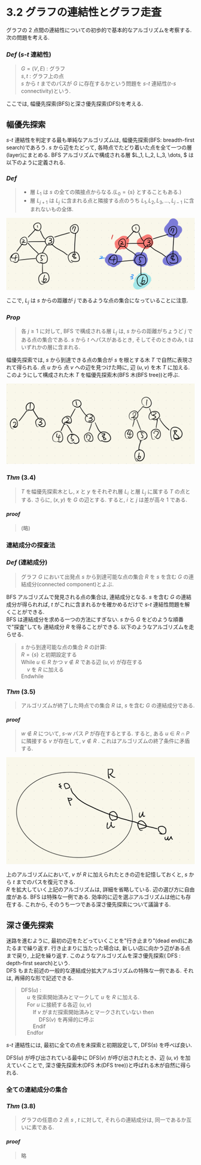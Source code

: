 # 3.2 グラフの連結性とグラフ走査

グラフの 2 点間の連結性についての初歩的で基本的なアルゴリズムを考察する. 次の問題を考える.

### _Def_ ($s \text{-} t$ 連結性)

> $G = (V, E)$ : グラフ  
> $s, t$ : グラフ上の点  
> $s$ から $t$ までのパスが $G$ に存在するかという問題を $s\textrm{-}t$ 連結性($t\textrm{-}s$ connectivity)という.

ここでは, 幅優先探索(BFS)と深さ優先探索(DFS)を考える.

## 幅優先探索

$s\textrm{-}t$ 連結性を判定する最も単純なアルゴリズムは, 幅優先探索(BFS: breadth-first search)であろう. $s$ から辺をたどって, 各時点でたどり着いた点を全て一つの層(layer)にまとめる. BFS アルゴリズムで構成される層 $L_1, L_2, L_3, \dots, $ は以下のように定義される.

### _Def_

> - 層 $L_1$ は $s$ の全ての隣接点からなる.($L_0 = \{s\}$ とすることもある.)
> - 層 $L_{j+1}$ は $L_j$ に含まれる点と隣接する点のうち $L_1, L_2, L_3, \dots, L_{j-1}$ に含まれないもの全体.

![BFSのイメージ](img/3.2_01.jpeg)

ここで, $L_j$ は $s$ からの距離が $j$ であるような点の集合になっていることに注意.

### _Prop_

> 各 $j \ge 1$ に対して, BFS で構成される層 $L_j$ は, $s$ からの距離がちょうど $j$ である点の集合である. $s$ から $t$ へパスがあるとき, そしてそのときのみ, t はいずれかの層に含まれる.

幅優先探索では, $s$ から到達できる点の集合が $s$ を根とする木 $T$ で自然に表現されて得られる. 点 $u$ から 点 $v$ への辺を見つけた時に, 辺 $(u, v)$ を木 $T$ に加える.このようにして構成された木 $T$ を幅優先探索木(BFS 木(BFS tree))と呼ぶ.

![BFS木](img/3.2_02.jpeg)

### _Thm_ (3.4)

> $T$ を幅優先探索木とし, $x$ と $y$ をそれぞれ層 $L_i$ と層 $L_j$ に属する $T$ の点とする. さらに, $(x, y)$ を $G$ の辺とする. すると, $i$ と $j$ は差が高々 $1$ である.

#### _proof_

> (略)

### 連結成分の探査法

### _Def_ (連結成分)

> グラフ $G$ において出発点 $s$ から到達可能な点の集合 $R$ を $s$ を含む $G$ の連結成分(connected component)とよぶ.

BFS アルゴリズムで発見される点の集合は, 連結成分となる. $s$ を含む $G$ の連結成分が得られれば, $t$ がこれに含まれるかを確かめるだけで $s\textrm{-}t$ 連結性問題を解くことができる.  
BFS は連結成分を求める一つの方法にすぎない. $s$ から $G$ をどのような順番で"探査"しても 連結成分 $R$ を得ることができる. 以下のようなアルゴリズムを走らせる.

> $s$ から到達可能な点の集合 $R$ の計算:  
> $R = \{s\}$ と初期設定する  
> $\textrm{While}$ $u \in R$ かつ $v \notin R$ である辺 $(u, v)$ が存在する  
> &nbsp; &nbsp; $v$ を $R$ に加える  
> $\textrm{Endwhile}$

### _Thm_ (3.5)

> アルゴリズムが終了した時点での集合 $R$ は, $s$ を含む $G$ の連結成分である.

#### _proof_

> $w \notin R$ について, $s\textrm{-}w$ パス $P$ が存在するとする. すると, ある $u \in R \cap P$ に隣接する $v$ が存在して, $v \notin R$ . これはアルゴリズムの終了条件に矛盾する.

![証明の概要図](img/3.2_03.jpeg)

上のアルゴリズムにおいて, $v$ が $R$ に加えられたときの辺を記憶しておくと, $s$ から $t$ までのパスを復元できる.  
$R$ を拡大していく上記のアルゴリズムは, 詳細を省略している. 辺の選び方に自由度がある. BFS は特殊な一例である. 効率的に辺を選ぶアルゴリズムは他にも存在する. これから, そのうち一つである深さ優先探索について議論する.

## 深さ優先探索

迷路を進むように, 最初の辺をたどっていくことを"行き止まり"(dead end)にあたるまで繰り返す. 行き止まりに当たった場合は, 新しい店に向かう辺がある点まで戻り, 上記を繰り返す. このようなアルゴリズムを深さ優先探索( $\textrm{DFS}$ : depth-first search)という.  
$\textrm{DFS}$ もまた前述の一般的な連結成分拡大アルゴリズムの特殊な一例である. それは, 再帰的な形で記述できる.

> $\textrm{DFS}(u)$ :  
> &nbsp; &nbsp; $u$ を探索開始済みとマークして $u$ を $R$ に加える.  
> &nbsp; &nbsp; $\textrm{For }$ $u$ に接続する各辺 $(u, v)$  
> &nbsp; &nbsp; &nbsp; &nbsp; $\textrm{If }$ $v$ がまだ探索開始済みとマークされていない $\textrm{then}$  
> &nbsp; &nbsp; &nbsp; &nbsp; &nbsp; &nbsp; $\textrm{DFS}(v)$ を再帰的に呼ぶ  
> &nbsp; &nbsp; &nbsp; &nbsp; $\textrm{Endif}$  
> &nbsp; &nbsp; $\textrm{Endfor}$

$s\textrm{-}t$ 連結性には, 最初に全ての点を未探索と初期設定して, $\textrm{DFS}(s)$ を呼べば良い.

$\textrm{DFS}(u)$ が呼び出されている最中に $\textrm{DFS}(v)$ が呼び出されたとき、辺 $(u, v)$ を加えていくことで, 深さ優先探索木($\textrm{DFS}$ 木(DFS tree))と呼ばれる木が自然に得られる.

### 全ての連結成分の集合

### _Thm_ (3.8)

> グラフの任意の 2 点 $s$ , $t$ に対して, それらの連結成分は, 同一であるか互いに素である.

#### _proof_

> 略
